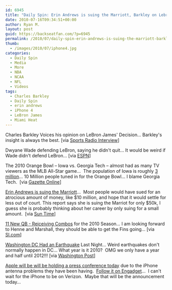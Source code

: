 ```yaml
---
id: 6945
title: "Daily Spin: Erin Andrews is suing the Marriott, Barkley on Lebron's Decision, iPhone 4 Press Conference"
date: 2010-07-16T09:34:51+00:00
author: Ryan M.
layout: post
guid: https://backseatfan.com/?p=6945
permalink: /2010/07/daily-spin-erin-andrews-is-suing-the-marriott-barkley-on-lebrons-decision-iphone-4-press-conference/
thumb:
  - /images/2010/07/iphone4.jpg
categories:
  - Daily Spin
  - Media
  - More
  - NBA
  - NCAA
  - NFL
  - Videos
tags:
  - Charles Barkley
  - Daily Spin
  - erin andrews
  - iPhone 4
  - LeBron James
  - Miami Heat
---
```


<div class="entry">
  <p>
    Charles Barkley Voices his opinion on LeBron James' Decision&#8230; Barkley's insight is always the best. [via <a href="http://sportsradiointerviews.com/2010/07/15/barkley-wouldnt-have-chased-championship-at-age-25/">Sports Radio Interview</a>]
  </p>

  <p>
    Dwyane Wade defending LeBron, saying he didn't quit&#8230; It would be weird if Wade didn't defend LeBron&#8230; [via <a href="http://sports.espn.go.com/nba/news/story?id=5384202">ESPN</a>]
  </p>

  <p>
    The 2010 Orange Bowl – Iowa vs. Georgia Tech – almost had as many TV viewers as the MLB All-Star game&#8230;  The population of Iowa is roughly <a href="http://www.google.com/publicdata?ds=uspopulation&met=population&idim=state:19000&dl=en&hl=en&q=number+of+people+in+iowa">3 million</a>&#8230; 10 Million people tuned in for the Orange Bowl&#8230; I blame Georgia Tech.  [via <a href="http://gazetteonline.com/blogs/the-hlog/2010/07/15/2010-orange-bowl-almost-as-widely-seen-as-2010-baseball-all-star-game?utm_source=twitterfeed&utm_medium=twitter" target="_blank">Gazette Online</a>]
  </p>

  <p>
    <a href="http://www.suntimes.com/news/metro/2502328,erin-andrews-lawsuit-hotels-stalker-071510.article">Erin Andrews is suing the Marriott</a>&#8230;  Most people would have sued for an atrocious amount of money, like $10 million, and hope that it would settle for less out of court. This report says she is suing the Marriot for only $50k, I guess she is probably thinking about her career by only suing for a small amount.  [via <a href="http://www.suntimes.com/news/metro/2502328,erin-andrews-lawsuit-hotels-stalker-071510.article">Sun Time</a>]
  </p>

  <p>
    <a href="http://sportsillustrated.cnn.com/multimedia/photo_gallery/1007/nfl.2010.season.new.qb-wr.combos/content.1.html?eref=sihp">11 New QB - Reiceiving Combos</a> for the 2010 Season&#8230; I am looking forward to Henne and Marshall, they should be able to get the Fins going&#8230; [via <a href="http://sportsillustrated.cnn.com/multimedia/photo_gallery/1007/nfl.2010.season.new.qb-wr.combos/content.1.html?eref=sihp">SI.com</a>]
  </p>

  <p>
    <a href="http://voices.washingtonpost.com/local-breaking-news/dc/mild-earthquake-felt-across-re.html?hpid=dynamiclead">Washington DC Had an Earthquake</a> Last Night&#8230; Weird earthquakes don't normally happen in DC&#8230; What year is it 2010?  OMG we only have a year and half until 2012!!! [via <a href="http://voices.washingtonpost.com/local-breaking-news/dc/mild-earthquake-felt-across-re.html?hpid=dynamiclead">Washington Post</a>]
  </p>

  <p>
    <a href="http://www.engadget.com/2010/07/14/apple-to-hold-press-conference-on-iphone-4-this-friday/">Apple will be will be holding a press conference today</a> due to the iPhone  antenna problems they have been having.  <a href="http://www.engadget.com/2010/07/14/apple-to-hold-press-conference-on-iphone-4-this-friday/">Follow it on Engadget</a>&#8230;  I can't wait for the iPhone to be on Verizon.  Maybe that will be the announcement today&#8230;
  </p>

  <p>
  </p>
</div>
